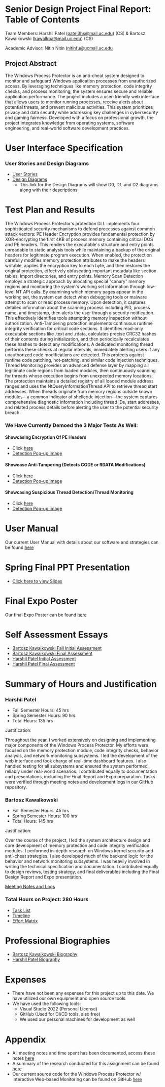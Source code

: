 # Senior Design Project Final Report: Table of Contents

Team Members: Harshil Patel (patel3hs@mail.uc.edu) (CS) & Bartosz Kawalkowski (kawalkba@mail.uc.edu) (CS)

Academic Advisor: Nitin Nitin (nitinfu@ucmail.uc.edu

## Project Abstract

The Windows Process Protector is an anti-cheat system designed to monitor and safeguard Windows application processes from unauthorized access. By leveraging techniques like memory protection, code integrity checks, and process monitoring, the system ensures secure and reliable application performance. The project includes a user-friendly web interface that allows users to monitor running processes, receive alerts about potential threats, and prevent malicious activities. This system prioritizes privacy and data security while addressing key challenges in cybersecurity and gaming fairness. Developed with a focus on professional growth, the project integrates knowledge from operating systems, software engineering, and real-world software development practices.

# User Interface Specification

### User Stories and Design Diagrams

- [User Stories](https://github.com/Harshilp20/Senior-Design/blob/main/User-Stories.md)
- [Design Diagrams](https://github.com/Harshilp20/Senior-Design/blob/main/Class-Assignments/Design_Diagrams.pdf)
  - This link for the Design Diagrams will show D0, D1, and D2 diagrams along with their descriptions

# Test Plan and Results

The Windows Process Protector's protection DLL implements four sophisticated security mechanisms to defend processes against common attack vectors:
PE Header Encryption provides fundamental protection by XOR-encrypting the first 4KB of process memory containing critical DOS and PE headers. This renders the executable's structure and entry points unreadable to static analysis tools while maintaining a backup of the original headers for legitimate program execution. When enabled, the protection carefully modifies memory protection attributes to make the headers writable, applies the encryption key to each byte, and then restores the original protection, effectively obfuscating important metadata like section tables, import directories, and entry points.
Memory Scan Detection employs a strategic approach by allocating special "canary" memory regions and monitoring the system's working set information through low-level NT API calls. By examining which memory pages appear in the working set, the system can detect when debugging tools or malware attempt to scan or read process memory. Upon detection, it captures detailed information about the scanning process including PID, process name, and timestamp, then alerts the user through a security notification. This effectively identifies tools attempting memory inspection without authorization.
Anti-Tampering protection implements continuous runtime integrity verification for critical code sections. It identifies read-only executable sections like .text and .rdata, calculates precise CRC32 hashes of their contents during initialization, and then periodically recalculates these hashes to detect any modifications. A dedicated monitoring thread performs these checks at regular intervals, immediately alerting users if any unauthorized code modifications are detected. This protects against runtime code patching, hot-patching, and similar code injection techniques.
Thread Monitoring provides an advanced defense layer by mapping all legitimate code regions from loaded modules, then continuously scanning for threads whose execution begins from unexpected memory locations. The protection maintains a detailed registry of all loaded module address ranges and uses the NtQueryInformationThread API to retrieve thread start addresses. When threads originate from memory regions outside known modules—a common indicator of shellcode injection—the system captures comprehensive diagnostic information including thread IDs, start addresses, and related process details before alerting the user to the potential security breach.

### We Have Currently Demoed the 3 Major Tests As Well:

#### Showcasing Encryption Of PE Headers

- Click [here](https://gyazo.com/1ba593b026f0f37104ae013b4dff1962)
- [Detection Pop-up image](https://github.com/Harshilp20/Senior-Design/blob/main/Testing/InvalidPEFile.png)

#### Showcase Anti-Tampering (Detects CODE or RDATA Modifications)

- Click [here](https://gyazo.com/744e8fd44c80ea856f4bbdc621d8b92a)
- [Detection Pop-up image](https://github.com/Harshilp20/Senior-Design/blob/main/Testing/UnauthorizedCodeTampering.png)

#### Showcasing Suspicious Thread Detection/Thread Monitoring

- Click [here](https://gyazo.com/4bdba0c8e19dd8b0d17f365d5e1cc46e)
- [Detection Pop-up image](https://github.com/Harshilp20/Senior-Design/blob/main/Testing/SuspiciousThreadDetected.png)


# User Manual

Our current User Manual with details about our software and strategies can be found [here](https://github.com/Harshilp20/Senior-Design/blob/main/WindowsProcessProtector_ResearchDocument.pdf)

# Spring Final PPT Presentation

- [Click here to view Slides](https://github.com/Harshilp20/Senior-Design/blob/main/Class-Assignments/WindowsProcessProtector_Spring2025_Assignment3.pptx)

# Final Expo Poster

Our final Expo Poster can be found [here](https://github.com/Harshilp20/Senior-Design/blob/main/Windows_Process_Protector.pdf)


# Self Assessment Essays

- [Bartosz Kawalkowski Fall Initial Assessment](https://github.com/Harshilp20/Senior-Design/blob/main/Class-Assignments/Assignment3_kawalkba.pdf)
- [Bartosz Kawalkowski Final Assessment](https://github.com/Harshilp20/Senior-Design/blob/main/Class-Assignments/CS5002_Assignment6_BartoszKawalkowski.pdf)
- [Harshil Patel Initial Assessment](https://github.com/Harshilp20/Senior-Design/blob/main/Class-Assignments/Assignment3_patel3hs.pdf)
- [Harshil Patel Final Assessment](https://github.com/Harshilp20/Senior-Design/blob/main/Class-Assignments/CS5002_Assignment6_HarshilPatel.pdf)

# Summary of Hours and Justification

### Harshil Patel

- Fall Semester Hours: 45 hrs
- Spring Semester Hours: 90 hrs
- Total Hours: 135 hrs

Justification:

Throughout the year, I worked extensively on designing and implementing major components of the Windows Process Protector. My efforts were focused on the memory protection module, code integrity checks, behavior analysis, and network monitoring subsystems. I led the development of the web interface and took charge of real-time dashboard features. I also handled testing for all subsystems and ensured the system performed reliably under real-world scenarios. I contributed equally to documentation and presentations, including the Final Report and Expo preparation. Tasks were verified through meeting notes and development logs in our GitHub repository.

### Bartosz Kawalkowski

- Fall Semester Hours: 45 hrs
- Spring Semester Hours: 100 hrs
- Total Hours: 145 hrs

Justification:

Over the course of the project, I led the system architecture design and core development of memory protection and code integrity verification modules. I performed in-depth research on Windows kernel security and anti-cheat strategies. I also developed much of the backend logic for the behavior and network monitoring subsystems. I was heavily involved in writing the technical specification and documentation. I contributed equally to design reviews, testing strategy, and final deliverables including the Final Design Report and Expo presentation.

[Meeting Notes and Logs](https://github.com/Harshilp20/Senior-Design/blob/main/WindowsProcessProtector_MeetingNotes.pdf)

### Total Hours on Project: 280 Hours

- [Task List](https://github.com/Harshilp20/Senior-Design/blob/main/TaskList.md)
- [Timeline](https://github.com/Harshilp20/Senior-Design/blob/main/Assignment6Timeline.csv)
- [Effort Matrix](https://github.com/Harshilp20/Senior-Design/blob/main/Assignment6EffortMatrix.csv)

# Professional Biographies

- [Bartosz Kawalkowski Biography](https://github.com/Harshilp20/Senior-Design/blob/main/Bartosz_Kawalkowski_Biography.md)
- [Harshil Patel Biography](https://github.com/Harshilp20/Senior-Design/blob/main/Harshil_Patel_Biography.md)

# Expenses

- There have not been any expenses for this project up to this date. We have utilized our own equipment and open source tools.
- We have used the following tools:
  - Visual Studio 2022 (Personal License)
  - GitHub (Used for CI/CD tools, also free)
  - We used our personal machines for development as well

# Appendix

- All meeting notes and time spent has been documented, access these notes [here](https://github.com/Harshilp20/Senior-Design/blob/main/WindowsProcessProtector_MeetingNotes.pdf)
- A summary of the research conducted for this assignment can be found [here](https://github.com/Harshilp20/Senior-Design/blob/main/WindowsProcessProtector_ResearchDocument.pdf)
- Our current source code for the Windows Process Protector w/ Interactive Web-based Monitoring can be found on GitHub [here](https://github.com/BartoszK002/WPP)

